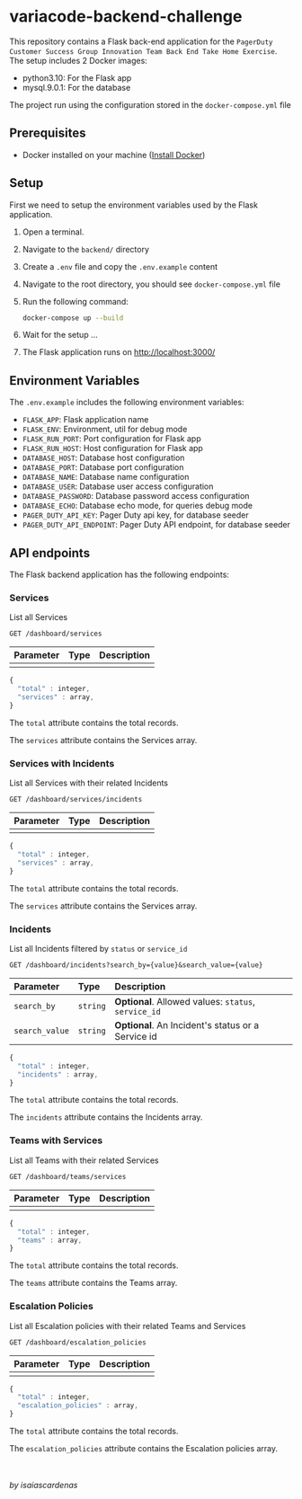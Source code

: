 # variacode-backend-challenge

This repository contains a Flask back-end application for the `PagerDuty Customer Success Group Innovation Team
Back End Take Home Exercise`. The setup includes 2 Docker images:

- python3.10: For the Flask app
- mysql.9.0.1: For the database

The project run using the configuration stored in the `docker-compose.yml` file

## Prerequisites

- Docker installed on your machine ([Install Docker](https://docs.docker.com/get-docker/))

## Setup

First we need to setup the environment variables used by the Flask application.

1. Open a terminal.
2. Navigate to the `backend/` directory
3. Create a `.env` file and copy the `.env.example` content
4. Navigate to the root directory, you should see `docker-compose.yml` file
5. Run the following command:

   ```bash
   docker-compose up --build
   ```

6. Wait for the setup ...
7. The Flask application runs on [http://localhost:3000/](http://localhost:3000/)

## Environment Variables

The `.env.example` includes the following environment variables:

- `FLASK_APP`: Flask application name
- `FLASK_ENV`: Environment, util for debug mode
- `FLASK_RUN_PORT`: Port configuration for Flask app
- `FLASK_RUN_HOST`: Host configuration for Flask app
- `DATABASE_HOST`: Database host configuration
- `DATABASE_PORT`: Database port configuration
- `DATABASE_NAME`: Database name configuration
- `DATABASE_USER`: Database user access configuration
- `DATABASE_PASSWORD`: Database password access configuration
- `DATABASE_ECHO`: Database echo mode, for queries debug mode
- `PAGER_DUTY_API_KEY`: Pager Duty api key, for database seeder
- `PAGER_DUTY_API_ENDPOINT`: Pager Duty API endpoint, for database seeder

## API endpoints

The Flask backend application has the following endpoints:

### Services

List all Services

```http
GET /dashboard/services
```

| Parameter | Type | Description |
| :-------- | :--- | :---------- |
|           |      |             |


```javascript
{
  "total" : integer,
  "services" : array,
}
```

The `total` attribute contains the total records.

The `services` attribute contains the Services array.

### Services with Incidents

List all Services with their related Incidents

```http
GET /dashboard/services/incidents
```

| Parameter | Type | Description |
| :-------- | :--- | :---------- |
|           |      |             |


```javascript
{
  "total" : integer,
  "services" : array,
}
```

The `total` attribute contains the total records.

The `services` attribute contains the Services array.

### Incidents

List all Incidents filtered by `status` or `service_id`

```http
GET /dashboard/incidents?search_by={value}&search_value={value}
```

| Parameter | Type | Description |
| :-------- | :--- | :---------- |
|  `search_by` | `string` |  **Optional**. Allowed values: `status`, `service_id` |
|  `search_value` | `string` |  **Optional**. An Incident's status or a Service id |


```javascript
{
  "total" : integer,
  "incidents" : array,
}
```

The `total` attribute contains the total records.

The `incidents` attribute contains the Incidents array.

### Teams with Services

List all Teams with their related Services

```http
GET /dashboard/teams/services
```

| Parameter | Type | Description |
| :-------- | :--- | :---------- |
|           |      |             |

```javascript
{
  "total" : integer,
  "teams" : array,
}
```

The `total` attribute contains the total records.

The `teams` attribute contains the Teams array.

### Escalation Policies

List all Escalation policies with their related Teams and Services

```http
GET /dashboard/escalation_policies
```

| Parameter | Type | Description |
| :-------- | :--- | :---------- |
|           |      |             |

```javascript
{
  "total" : integer,
  "escalation_policies" : array,
}
```

The `total` attribute contains the total records.

The `escalation_policies` attribute contains the Escalation policies array.

<br/>
<br/>
<i>by isaiascardenas</i>
